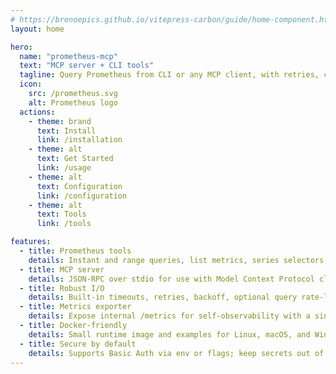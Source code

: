 ```yaml
---
# https://brenoepics.github.io/vitepress-carbon/guide/home-component.html
layout: home

hero:
  name: "prometheus-mcp"
  text: "MCP server + CLI tools"
  tagline: Query Prometheus from CLI or any MCP client, with retries, caching, and an optional metrics exporter.
  icon:
    src: /prometheus.svg
    alt: Prometheus logo
  actions:
    - theme: brand
      text: Install
      link: /installation
    - theme: alt
      text: Get Started
      link: /usage
    - theme: alt
      text: Configuration
      link: /configuration
    - theme: alt
      text: Tools
      link: /tools

features:
  - title: Prometheus tools
    details: Instant and range queries, list metrics, series selectors, label values, and metric metadata.
  - title: MCP server
    details: JSON-RPC over stdio for use with Model Context Protocol clients like Claude Desktop.
  - title: Robust I/O
    details: Built-in timeouts, retries, backoff, optional query rate-limiting, and simple caching.
  - title: Metrics exporter
    details: Expose internal /metrics for self-observability with a single flag.
  - title: Docker-friendly
    details: Small runtime image and examples for Linux, macOS, and Windows hosts.
  - title: Secure by default
    details: Supports Basic Auth via env or flags; keep secrets out of configs.
---
```

